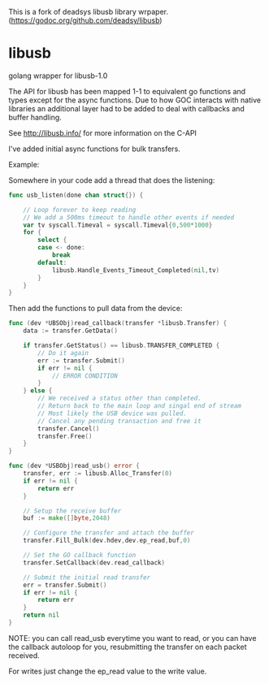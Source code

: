 This is a fork of deadsys libusb library wrpaper.(https://godoc.org/github.com/deadsy/libusb)

# libusb
golang wrapper for libusb-1.0

The API for libusb has been mapped 1-1 to equivalent go functions and types
except for the async functions.  Due to how GOC interacts with native libraries
an additional layer had to be added to deal with callbacks and buffer handling.

See http://libusb.info/ for more information on the C-API

I've added initial async functions for bulk transfers.

Example:

Somewhere in your code add a thread that does the listening:

```go
func usb_listen(done chan struct{}) {

	// Loop forever to keep reading
	// We add a 500ms timeout to handle other events if needed
	var tv syscall.Timeval = syscall.Timeval{0,500*1000}
	for {
		select {
		case <- done:
			break
		default:
			libusb.Handle_Events_Timeout_Completed(nil,tv)
		}
	}
}
```

Then add the functions to pull data from the device:
```go
func (dev *UBSObj)read_callback(transfer *libusb.Transfer) {
    data := transfer.GetData()

	if transfer.GetStatus() == libusb.TRANSFER_COMPLETED {
		// Do it again
		err := transfer.Submit()
		if err != nil {
			// ERROR CONDITION
		}
	} else {
		// We received a status other than completed.
		// Return back to the main loop and singal end of stream
		// Most likely the USB device was pulled.
		// Cancel any pending transaction and free it
		transfer.Cancel()
		transfer.Free()
	}
}

func (dev *USBObj)read_usb() error {
    transfer, err := libusb.Alloc_Transfer(0)
    if err != nil {
        return err
    }

    // Setup the receive buffer
    buf := make([]byte,2048)

    // Configure the transfer and attach the buffer
    transfer.Fill_Bulk(dev.hdev,dev.ep_read,buf,0)

    // Set the GO callback function
    transfer.SetCallback(dev.read_callback)

    // Submit the initial read transfer
    err = transfer.Submit()
    if err != nil {
        return err
    }
    return nil
}
```

NOTE: you can call read_usb everytime you want to read, or you can have the
callback autoloop for you, resubmitting the transfer on each packet received.

For writes just change the ep_read value to the write value.


